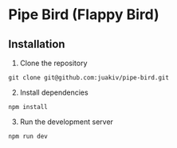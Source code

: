 # Pipe Bird (Flappy Bird)

## Installation

1. Clone the repository
```
git clone git@github.com:juakiv/pipe-bird.git
```

2. Install dependencies
```
npm install
```

3. Run the development server
```
npm run dev
```